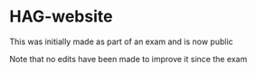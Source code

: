 # HAG-website

This was initially made as part of an exam and is now public

Note that no edits have been made to improve it since the exam
